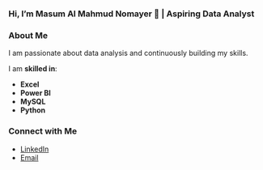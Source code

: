 ### Hi, I’m Masum Al Mahmud Nomayer 👋 | Aspiring Data Analyst 

### About Me  
I am passionate about data analysis and continuously building my skills.  

I am **skilled in**:  
- **Excel**  
- **Power BI**  
- **MySQL**  
- **Python**  

### Connect with Me  
- [LinkedIn](https://linkedin.com/in/nomayer)  
- [Email](mailto:nomayer.masum@gmail.com)  



